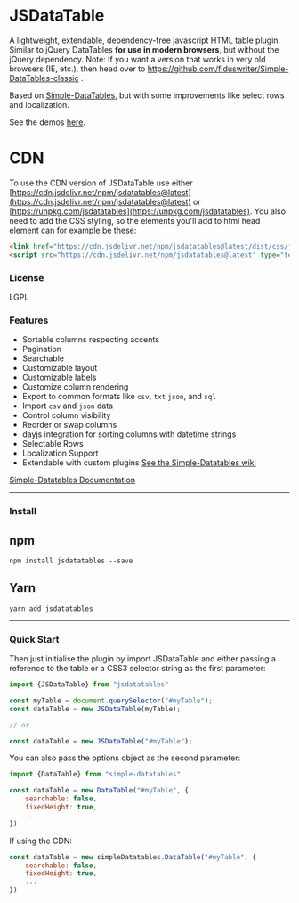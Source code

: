 # JSDataTable

A lightweight, extendable, dependency-free javascript HTML table plugin. Similar to jQuery DataTables **for use in modern browsers**, but without the jQuery dependency. Note: If you want a version that works in very old browsers (IE, etc.), then head over to https://github.com/fiduswriter/Simple-DataTables-classic .

Based on [Simple-DataTables](https://github.com/fiduswriter/Simple-DataTables), but with some improvements like select rows and localization.

See the demos [here](https://kaneymhf.github.io/JSDataTable/).

# CDN

To use the CDN version of JSDataTable use either [https://cdn.jsdelivr.net/npm/jsdatatables@latest](https://cdn.jsdelivr.net/npm/jsdatatables@latest) or [https://unpkg.com/jsdatatables](https://unpkg.com/jsdatatables). You also need to add the CSS styling, so the elements you'll add to html head element can for example be these:

```html
<link href="https://cdn.jsdelivr.net/npm/jsdatatables@latest/dist/css/jsdatatables.css" rel="stylesheet" type="text/css">
<script src="https://cdn.jsdelivr.net/npm/jsdatatables@latest" type="text/javascript"></script>
```



### License

LGPL

### Features

* Sortable columns respecting accents
* Pagination
* Searchable
* Customizable layout
* Customizable labels
* Customize column rendering
* Export to common formats like `csv`, `txt` `json`, and `sql`
* Import `csv` and `json` data
* Control column visibility
* Reorder or swap columns
* dayjs integration for sorting columns with datetime strings
* Selectable Rows
* Localization Support
* Extendable with custom plugins [See the Simple-Datatables wiki](https://github.com/fiduswriter/Simple-DataTables/wiki/Plugins)


[Simple-Datatables Documentation](https://github.com/fiduswriter/Simple-DataTables/wiki)


---

### Install

## npm
```
npm install jsdatatables --save
```
## Yarn
```
yarn add jsdatatables
```

---

### Quick Start

Then just initialise the plugin by import JSDataTable and either passing a reference to the table or a CSS3 selector string as the first parameter:

```javascript
import {JSDataTable} from "jsdatatables"

const myTable = document.querySelector("#myTable");
const dataTable = new JSDataTable(myTable);

// or

const dataTable = new JSDataTable("#myTable");

```

You can also pass the options object as the second parameter:

```javascript
import {DataTable} from "simple-datatables"

const dataTable = new DataTable("#myTable", {
	searchable: false,
	fixedHeight: true,
	...
})
```

If using the CDN:

```javascript
const dataTable = new simpleDatatables.DataTable("#myTable", {
	searchable: false,
	fixedHeight: true,
	...
})
```
